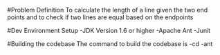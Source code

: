 #Problem Definition
To calculate the length of a line given the two end points and to check if two lines are equal based on the endpoints

#Dev Environment Setup
-JDK Version 1.6 or higher
-Apache Ant
-Junit

#Building the codebase
 The command to build the codebase is
-cd <path to build.xml>
-ant